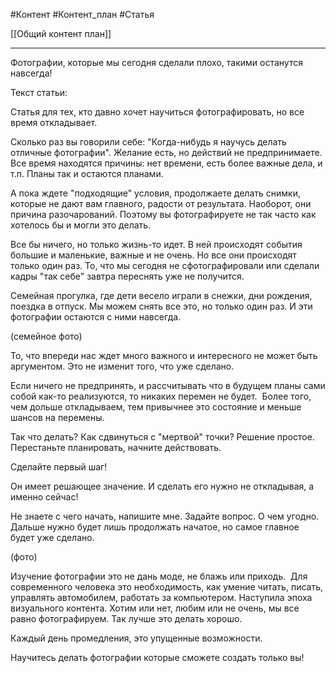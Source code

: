 #Контент #Контент_план #Статья

[[Общий контент план]]
__________
Фотографии, которые мы сегодня сделали плохо, такими останутся навсегда!

Текст статьи:


Статья для тех, кто давно хочет научиться фотографировать, но все время откладывает.

Сколько раз вы говорили себе: "Когда-нибудь я научусь делать отличные фотографии".
Желание есть, но действий не предпринимаете. Все время находятся причины: нет времени, есть более важные дела, и т.п. Планы так и остаются планами.

А пока ждете "подходящие" условия, продолжаете делать снимки, которые не дают вам главного, радости от результата. Наоборот, они причина разочарований.
Поэтому вы фотографируете не так часто как хотелось бы и могли это делать. 

Все бы ничего, но только жизнь-то идет. В ней происходят события большие и маленькие, важные и не очень. Но все они происходят только один раз. То, что мы сегодня не сфотографировали или сделали кадры "так себе" завтра переснять уже не получится.

Семейная прогулка, где дети весело играли в снежки, дни рождения, поездка в отпуск. Мы можем снять все это, но только один раз. И эти фотографии остаются с ними навсегда.

(семейное фото)

То, что впереди нас ждет много важного и интересного не может быть аргументом.
Это не изменит того, что уже сделано.

Если ничего не предпринять, и рассчитывать что в будущем планы сами собой как-то реализуются, то никаких перемен не будет. 
Более того, чем дольше откладываем, тем привычнее это состояние и меньше шансов на перемены.

Так что делать? Как сдвинуться с "мертвой" точки?
Решение простое.
Перестаньте планировать, начните действовать. 

Сделайте первый шаг!

Он имеет решающее значение. И сделать его нужно не откладывая, а именно сейчас!

Не знаете с чего начать, напишите мне. Задайте вопрос. О чем угодно.
Дальше нужно будет лишь продолжать начатое, но самое главное будет уже сделано. 

(фото)

Изучение фотографии это не дань моде, не блажь или приходь. 
Для современного человека это необходимость, как умение читать, писать, управлять автомобилем, работать за компьютером.
Наступила эпоха визуального контента. Хотим или нет, любим или не очень, мы все равно фотографируем. Так лучше это делать хорошо.

Каждый день промедления, это упущенные возможности.

Научитесь делать фотографии которые сможете создать только вы!


